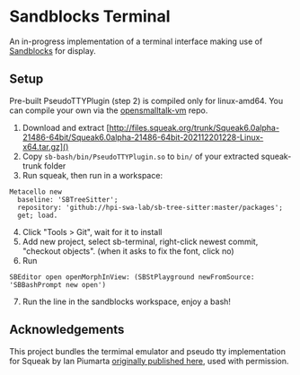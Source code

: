 # Sandblocks Terminal
An in-progress implementation of a terminal interface making use of [Sandblocks](https://github.com/hpi-swa-lab/sb-terminal) for display.

## Setup
Pre-built PseudoTTYPlugin (step 2) is compiled only for linux-amd64. You can compile your own via the [opensmalltalk-vm](https://github.com/OpenSmalltalk/opensmalltalk-vm/) repo.

1. Download and extract [http://files.squeak.org/trunk/Squeak6.0alpha-21486-64bit/Squeak6.0alpha-21486-64bit-202112201228-Linux-x64.tar.gz]()
2. Copy `sb-bash/bin/PseudoTTYPlugin.so` to `bin/` of your extracted squeak-trunk folder
3. Run squeak, then run in a workspace:
```smalltalk
Metacello new
  baseline: 'SBTreeSitter';
  repository: 'github://hpi-swa-lab/sb-tree-sitter:master/packages';
  get; load.
```
4. Click "Tools > Git", wait for it to install
5. Add new project, select sb-terminal, right-click newest commit, "checkout objects". (when it asks to fix the font, click no)
6. Run
```smalltalk
SBEditor open openMorphInView: (SBStPlayground newFromSource: 'SBBashPrompt new open')
```
7. Run the line in the sandblocks workspace, enjoy a bash!

## Acknowledgements
This project bundles the termimal emulator and pseudo tty implementation for Squeak by Ian Piumarta [originally published here](http://squeakvm.org/unix/goodies.html), used with permission.
